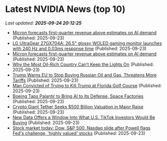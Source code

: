 # Latest NVIDIA News (top 10)
_Last updated: **2025-09-24 20:12:25**_

- [Micron forecasts first-quarter revenue above estimates on AI demand](https://www.channelnewsasia.com/business/micron-forecasts-first-quarter-revenue-above-estimates-ai-demand-5365171) (Published: 2025-09-23)
- [LG UltraGear 27GX704A: 26.5" glossy WOLED gaming monitor launches with 240 Hz and 0.03ms response time](https://www.notebookcheck.net/LG-UltraGear-27GX704A-26-5-glossy-WOLED-gaming-monitor-launches-with-240-Hz-and-0-03ms-response-time.1122080.0.html) (Published: 2025-09-23)
- [Micron forecasts first-quarter revenue above estimates on AI demand](https://finance.yahoo.com/news/micron-forecasts-first-quarter-revenue-200541917.html) (Published: 2025-09-23)
- [Why the Most Oil-Rich Country Can’t Keep the Lights On](https://biztoc.com/x/9946e1ac080e2642) (Published: 2025-09-23)
- [Trump Warns EU to Stop Buying Russian Oil and Gas, Threatens More Tariffs](https://biztoc.com/x/3dc16e9320eebb0a) (Published: 2025-09-23)
- [Man Convicted of Trying to Kill Trump at Florida Golf Course](https://biztoc.com/x/694489f68cde8f6e) (Published: 2025-09-23)
- [Boeing Taps Palantir to Bring AI to Its Defense, Space Factories](https://biztoc.com/x/98f586ea4f218bd9) (Published: 2025-09-23)
- [Crypto Giant Tether Seeks $500 Billion Valuation in Major Raise](https://biztoc.com/x/ac98db02f6a5dcaf) (Published: 2025-09-23)
- [New Data Offers a Window Into What U.S. TikTok Investors Would Be Buying](https://biztoc.com/x/84a485bdd0d980bb) (Published: 2025-09-23)
- [Stock market today: Dow, S&P 500, Nasdaq slide after Powell flags Fed's challenge, 'highly valued' stocks](https://finance.yahoo.com/news/live/stock-market-today-dow-sp-500-nasdaq-slide-after-powell-flags-feds-challenge-highly-valued-stocks-174834474.html) (Published: 2025-09-23)
